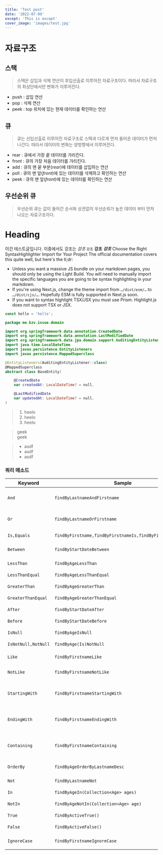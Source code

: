 ```yaml
---
title: 'Test post'
date: '2022-07-09'
except: 'This is except'
cover_image: 'images/test.jpg'
---
```


# 자료구조

## 스택
> 스택은 삽입과 삭제 연산이 후입선출로 이루어진 자료구조이다. 따라서 자료구조의 최상단에서만 변화가 이루어진다.
- push : 삽입 연산
- pop : 삭제 연산
- peek : top 위치에 있는 현재 데이터를 확인하는 연산

## 큐
> 큐는 선입선출로 이루어진 자료구조로 스택과 다르게 먼저 들어온 데이터가 먼저 나간다. 따라서 데이터의 변화는 양방향에서 이루어진다.
- rear : 큐에서 가장 끝 데이터를 가리킨다.
- front : 큐의 가장 처음 데이터를 가리킨다.
- add : 큐의 맨 끝 부분(*rear*)에 데이터를 삽입하는 연산
- poll : 큐의 맨 앞(*front*)에 있는 데이터를 삭제하고 확인하는 연산
- peek : 큐의 맨 앞(*front*)에 있는 데이터를 확인하는 연산

## 우선순위 큐
> 우선순위 큐는 값이 들어간 순서와 상관없이 우선순위가 높은 데이터 부터 먼저 나오는 자료구조이다.

# Heading

이건 테스트글입니다. 이중에서도 강조는 *강조* `강조` **강조** ***강조***
Choose the Right SyntaxHighlighter Import for Your Project
The official documentation covers this quite well, but here's the tl;dr:

- Unless you want a massive JS bundle on your markdown pages, you should only be using the Light Build. You will need to manually import the specific languages you are going to be syntax highlighting in your markdown.
- If you're using Next.js, change the theme import from `…/dist/esm/…` to `…/dist/cjs/…`. Hopefully ESM is fully supported in Next.js soon.
- If you want to syntax highlight TSX/JSX you must use Prism. Highlight.js does not support TSX or JSX.

```js
const hello = 'hello';
```

```kotlin
package me.kzv.issue.domain

import org.springframework.data.annotation.CreatedDate
import org.springframework.data.annotation.LastModifiedDate
import org.springframework.data.jpa.domain.support.AuditingEntityListener
import java.time.LocalDateTime
import javax.persistence.EntityListeners
import javax.persistence.MappedSuperclass

@EntityListeners(AuditingEntityListener::class)
@MappedSuperclass
abstract class BaseEntity(

    @CreatedDate
    var createdAt: LocalDateTime? = null,

    @LastModifiedDate
    var updatedAt: LocalDateTime? = null,
)
```

> 1. heelo
> 2. heelo
> 3. heelo

> geek <br/>
> geek

> - asdf
> - asdf
> - asdf

### 쿼리 메소드

|Keyword            |Sample            |JPQL Snippet |
|-------------------|------------------|-------------|
|`And`|`findByLastnameAndFirstname`|`… where x.lastname = ?1 and x.firstname = ?2`|
|`Or`|`findByLastnameOrFirstname`|`… where x.lastname = ?1 or x.firstname = ?2`|
|`Is,Equals`|`findByFirstname,findByFirstnameIs,findByFirstnameEquals`|`… where x.firstname = 1?`|
|`Between`|`findByStartDateBetween`|`… where x.startDate between 1? and ?2`|
|`LessThan`|`findByAgeLessThan`|`… where x.age < ?1`|
|`LessThanEqual`|`findByAgeLessThanEqual`|`… where x.age ⇐ ?1`|
|`GreaterThan`|`findByAgeGreaterThan`|`… where x.age > ?1`|
|`GreaterThanEqual`|`findByAgeGreaterThanEqual`|`… where x.age >= ?1`|
|`After`|`findByStartDateAfter`|`… where x.startDate > ?1`|
|`Before`|`findByStartDateBefore`|`… where x.startDate < ?1`|
|`IsNull`|`findByAgeIsNull`|`… where x.age is null`|
|`IsNotNull,NotNull`|`findByAge(Is)NotNull`|`… where x.age not null`|
|`Like`|`findByFirstnameLike`|`… where x.firstname like ?1|
|`NotLike`|`findByFirstnameNotLike`|`… where x.firstname not like ?1`|
|`StartingWith`|`findByFirstnameStartingWith`|`… where x.firstname like ?1(parameter bound with appended %)`|
|`EndingWith`|`findByFirstnameEndingWith`|`… where x.firstname like ?1(parameter bound with prepended %)`|
|`Containing`|`findByFirstnameContaining`|`… where x.firstname like ?1(parameter bound wrapped in %)`|
|`OrderBy`|`findByAgeOrderByLastnameDesc`|`… where x.age = ?1 order by x.lastname desc`|
|`Not`|`findByLastnameNot`|`… where x.lastname <> ?1`|
|`In`|`findByAgeIn(Collection<Age> ages)`|`… where x.age in ?1`|
|`NotIn`|`findByAgeNotIn(Collection<Age> age)`|`… where x.age not in ?1`|
|`True`|`findByActiveTrue()`|`… where x.active = true`|
|`False`|`findByActiveFalse()`|`… where x.active = false`|
|`IgnoreCase`|`findByFirstnameIgnoreCase`|`… where UPPER(x.firstame) = UPPER(?1)`|
